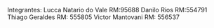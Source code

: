 Integrantes:
Lucca Natario do Vale RM:95688
Danilo Rios RM:554791
Thiago Geraldes RM: 555805
Victor Mantovani RM: 556537

 
 
